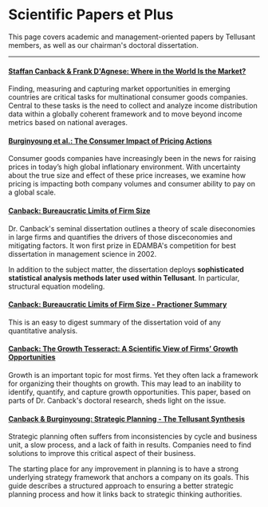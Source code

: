 # Scientific Papers et Plus
This page covers academic and management-oriented papers by Tellusant members, as well as our chairman's doctoral dissertation.  

---
#### [Staffan Canback & Frank D'Agnese: Where in the World Is the Market?](Canback-D'Agnese-Where-in-the-World-Is-the-Market.pdf)
Finding, measuring and capturing market opportunities in emerging countries are critical tasks for multinational consumer goods companies. Central to these tasks is the need to collect and analyze income distribution data within a globally coherent framework and to move beyond income metrics based on national averages.  

#### [Burginyoung et al.: The Consumer Impact of Pricing Actions](Burginyoung-et-al-Consumer-Impact-of-Pricing-Actions.pdf)
Consumer goods companies have increasingly been in the news for raising prices in today’s high global inflationary environment. With uncertainty about the true size and effect of these price increases, we examine how pricing is impacting both company volumes and consumer ability to pay on a global scale.  

#### [Canback: Bureaucratic Limits of Firm Size](index.md)  
Dr. Canback's seminal dissertation outlines a theory of scale diseconomies in large firms and quantifies the drivers of those disceconomies and mitigating factors. It won first prize in EDAMBA's competition for best dissertation in management science in 2002.  

In addition to the subject matter, the dissertation deploys **sophisticated statistical analysis methods later used within Tellusant**. In particular, structural equation modeling.

#### [Canback: Bureaucratic Limits of Firm Size - Practioner Summary](Canback-Bureaucratic-Limits-of-Firm-Size-Practitioner-Summary.pdf)  
This is an easy to digest summary of the dissertation void of any quantitative analysis.

#### [Canback: The Growth Tesseract: A Scientific View of Firms’ Growth Opportunities ](Canback-Growth-Tesseract.pdf)
Growth is an important topic for most firms. Yet they often lack a framework for organizing their thoughts on growth. This may lead
to an inability to identify, quantify, and capture growth opportunities. This paper, based on parts of Dr. Canback's doctoral research, sheds light on the issue.  

#### [Canback & Burginyoung: Strategic Planning - The Tellusant Synthesis](Canback-Burginyoung-Strategic-Planning-Tellusant-Synthesis.pdf)
Strategic planning often suffers from inconsistencies by cycle and business unit, a slow process, and a lack of faith in results. Companies need to find solutions to improve this critical aspect of their business.

The starting place for any improvement in planning is to have a strong underlying strategy framework that anchors a company on its goals. This guide describes a structured approach to ensuring a better strategic planning process and how it links back to strategic thinking authorities.  
